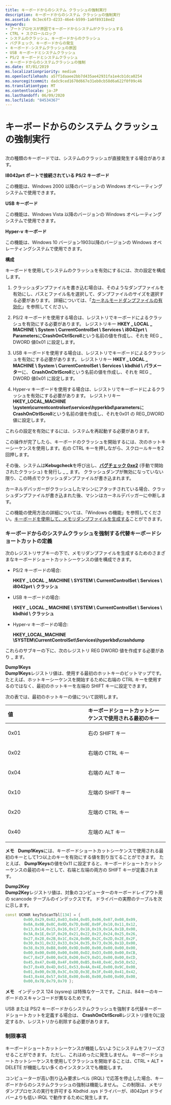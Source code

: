 ```yaml
---
title: キーボードからのシステム クラッシュの強制実行
description: キーボードからのシステム クラッシュの強制実行
ms.assetid: 0c3ec6f3-d233-46e4-b599-1a0f89318ed2
keywords:
- ブートプロセスが原因でキーボードからシステムがクラッシュする
- CTRL + スクロールロック
- システムのクラッシュ、キーボードからのクラッシュ
- バグチェック、キーボードからの発生
- キーボード-システムクラッシュの原因
- USB キーボードとシステムクラッシュ
- PS/2 キーボードとシステムクラッシュ
- キーボードからのシステムクラッシュの強制
ms.date: 07/01/2019
ms.localizationpriority: medium
ms.openlocfilehash: a57f1daaee2bb7d435ae42931fa1e4cb1dca0254
ms.sourcegitcommit: dadc9ced1670d667e31eb0cb58d6a622f0f09c46
ms.translationtype: MT
ms.contentlocale: ja-JP
ms.lasthandoff: 06/09/2020
ms.locfileid: "84534367"
---
```

# <a name="forcing-a-system-crash-from-the-keyboard"></a>キーボードからのシステム クラッシュの強制実行

## <span id="ddk_forcing_a_system_crash_from_the_keyboard_dbg"></span><span id="DDK_FORCING_A_SYSTEM_CRASH_FROM_THE_KEYBOARD_DBG"></span>

次の種類のキーボードでは、システムのクラッシュが直接発生する場合があります。

<span id="________PS_2_keyboards_connected_on_i8042prt_ports_______"></span><span id="________ps_2_keyboards_connected_on_i8042prt_ports_______"></span><span id="________PS_2_KEYBOARDS_CONNECTED_ON_I8042PRT_PORTS_______"></span>**I8042prt ポートで接続されている PS/2 キーボード**

この機能は、Windows 2000 以降のバージョンの Windows オペレーティングシステムで使用できます。

<span id="________USB_keyboards_______"></span><span id="________usb_keyboards_______"></span><span id="________USB_KEYBOARDS_______"></span>**USB キーボード**

この機能は、Windows Vista 以降のバージョンの Windows オペレーティングシステムで使用できます。

<span id="hyper_v_keyboards_______"></span>**Hyper-v キーボード**

この機能は、Windows 10 バージョン1903以降のバージョンの Windows オペレーティングシステムで使用できます。

<span id="Configuration"></span> **構成**

キーボードを使用してシステムのクラッシュを有効にするには、次の設定を構成します。

1. クラッシュダンプファイルを書き込む場合は、そのようなダンプファイルを有効にし、パスとファイル名を選択して、ダンプファイルのサイズを選択する必要があります。 詳細については、「[カーネルモードダンプファイルの有効化](enabling-a-kernel-mode-dump-file.md)」を参照してください。

2. PS/2 キーボードを使用する場合は、レジストリでキーボードによるクラッシュを有効にする必要があります。 レジストリキー **HKEY \_ LOCAL \_ MACHINE \\ System \\ CurrentControlSet \\ Services \\ i8042prt \\ Parameters**に**CrashOnCtrlScroll**という名前の値を作成し、それを REG \_ DWORD 値0x01 に設定します。

3. USB キーボードを使用する場合は、レジストリでキーボードによるクラッシュを有効にする必要があります。 レジストリキー **HKEY \_ LOCAL \_ MACHINE \\ System \\ CurrentControlSet \\ Services \\ kbdhid \\ パラメーター**に、 **CrashOnCtrlScroll**という名前の値を作成し、それを REG \_ DWORD 値0x01 に設定します。

4. Hyper-v キーボードを使用する場合は、レジストリでキーボードによるクラッシュを有効にする必要があります。 レジストリキー **HKEY_LOCAL_MACHINE \system\currentcontrolset\services\hyperkbd\parameters**に**CrashOnCtrlScroll**という名前の値を作成し、それを0x01 の REG_DWORD 値に設定します。

これらの設定を有効にするには、システムを再起動する必要があります。

この操作が完了したら、キーボードのクラッシュを開始するには、次のホットキーシーケンスを使用します。右の CTRL キーを押しながら、スクロールキーを2回押します。

その後、システムは**Kebugcheck**を呼び出し、[**バグチェック 0xe2**](bug-check-0xe2--manually-initiated-crash.md) (手動で開始されたクラッシュ) を発行し \_ \_ ます。 クラッシュダンプが無効になっていない限り、この時点でクラッシュダンプファイルが書き込まれます。

カーネルデバッガーがクラッシュしたマシンにアタッチされている場合、クラッシュダンプファイルが書き込まれた後、マシンはカーネルデバッガーに中断します。

この機能の使用方法の詳細については、「Windows の機能」を参照してください。[キーボードを使用して、メモリダンプファイルを生成する](https://support.microsoft.com/help/244139/windows-feature-lets-you-generate-a-memory-dump-file-by-using-the-keyb)ことができます。

### <a name="span-iddefining_alternate_keyboard_shortcuts_to_force_a_system_crash_from_thespanspan-iddefining_alternate_keyboard_shortcuts_to_force_a_system_crash_from_thespandefining-alternate-keyboard-shortcuts-to-force-a-system-crash-from-the-keyboard"></a><span id="defining_alternate_keyboard_shortcuts_to_force_a_system_crash_from_the"></span><span id="DEFINING_ALTERNATE_KEYBOARD_SHORTCUTS_TO_FORCE_A_SYSTEM_CRASH_FROM_THE"></span>キーボードからのシステムクラッシュを強制する代替キーボードショートカットの定義

次のレジストリサブキーの下で、メモリダンプファイルを生成するためのさまざまなキーボードショートカットシーケンスの値を構成できます。

- PS/2 キーボードの場合:

    **HKEY \_ LOCAL \_ MACHINE \\ SYSTEM \\ CurrentControlSet \\ Services \\ i8042prt \\ クラッシュ**

- USB キーボードの場合:

    **HKEY \_ LOCAL \_ MACHINE \\ SYSTEM \\ CurrentControlSet \\ Services \\ kbdhid \\ クラッシュ**

- Hyper-v キーボードの場合:

    **HKEY_LOCAL_MACHINE \SYSTEM\CurrentControlSet\Services\hyperkbd\crashdump**

これらのサブキーの下に、次のレジストリ REG DWORD 値を作成する必要があり \_ ます。

<span id="Dump1Keys"></span><span id="dump1keys"></span><span id="DUMP1KEYS"></span>**Dump1Keys**  
**Dump1Keys**レジストリ値は、使用する最初のホットキーのビットマップです。 たとえば、ホットキーシーケンスを開始するために右端の CTRL キーを使用するのではなく、最初のホットキーを左端の SHIFT キーに設定できます。

次の表では、最初のホットキーの値について説明します。

<table>
<colgroup>
<col width="50%" />
<col width="50%" />
</colgroup>
<thead>
<tr class="header">
<th align="left">値</th>
<th align="left">キーボードショートカットシーケンスで使用される最初のキー</th>
</tr>
</thead>
<tbody>
<tr class="odd">
<td align="left"><p>0x01</p></td>
<td align="left"><p>右の SHIFT キー</p></td>
</tr>
<tr class="even">
<td align="left"><p>0x02</p></td>
<td align="left"><p>右端の CTRL キー</p></td>
</tr>
<tr class="odd">
<td align="left"><p>0x04</p></td>
<td align="left"><p>右端の ALT キー</p></td>
</tr>
<tr class="even">
<td align="left"><p>0x10</p></td>
<td align="left"><p>左端の SHIFT キー</p></td>
</tr>
<tr class="odd">
<td align="left"><p>0x20</p></td>
<td align="left"><p>左端の CTRL キー</p></td>
</tr>
<tr class="even">
<td align="left"><p>0x40</p></td>
<td align="left"><p>左端の ALT キー</p></td>
</tr>
</tbody>
</table>

**メモ**   **Dump1Keys**には、キーボードショートカットシーケンスで使用される最初のキーとして1つ以上のキーを有効にする値を割り当てることができます。 たとえば、 **Dump1Keys**の値を0x11 に設定すると、キーボードショートカットシーケンスの最初のキーとして、右端と左端の両方の SHIFT キーが定義されます。

<span id="Dump2Key"></span><span id="dump2key"></span><span id="DUMP2KEY"></span>**Dump2Key**  
**Dump2Key**レジストリ値は、対象のコンピューターのキーボードレイアウト用の scancode テーブルのインデックスです。 ドライバーの実際のテーブルを次に示します。

```cpp
const UCHAR keyToScanTbl[134] = { 
        0x00,0x29,0x02,0x03,0x04,0x05,0x06,0x07,0x08,0x09,
        0x0A,0x0B,0x0C,0x0D,0x7D,0x0E,0x0F,0x10,0x11,0x12,
        0x13,0x14,0x15,0x16,0x17,0x18,0x19,0x1A,0x1B,0x00,
        0x3A,0x1E,0x1F,0x20,0x21,0x22,0x23,0x24,0x25,0x26,
        0x27,0x28,0x2B,0x1C,0x2A,0x00,0x2C,0x2D,0x2E,0x2F,
        0x30,0x31,0x32,0x33,0x34,0x35,0x73,0x36,0x1D,0x00,
        0x38,0x39,0xB8,0x00,0x9D,0x00,0x00,0x00,0x00,0x00,
        0x00,0x00,0x00,0x00,0x00,0xD2,0xD3,0x00,0x00,0xCB,
        0xC7,0xCF,0x00,0xC8,0xD0,0xC9,0xD1,0x00,0x00,0xCD,
        0x45,0x47,0x4B,0x4F,0x00,0xB5,0x48,0x4C,0x50,0x52,
        0x37,0x49,0x4D,0x51,0x53,0x4A,0x4E,0x00,0x9C,0x00,
        0x01,0x00,0x3B,0x3C,0x3D,0x3E,0x3F,0x40,0x41,0x42,
        0x43,0x44,0x57,0x58,0x00,0x46,0x00,0x00,0x00,0x00,
        0x00,0x7B,0x79,0x70 };
```

**メモ**   インデックス 124 (sysreq) は特殊なケースです。これは、84キーのキーボードのスキャンコードが異なるためです。

USB または PS/2 キーボードからシステムクラッシュを強制する代替キーボードショートカットを定義する場合は、 **CrashOnCtrlScroll**レジストリ値を0に設定するか、レジストリから削除する必要があります。

### <a name="span-idlimitationsspanspan-idlimitationsspanlimitations"></a><span id="limitations"></span><span id="LIMITATIONS"></span>制限事項

キーボードショートカットシーケンスが機能しないようにシステムをフリーズさせることができます。 ただし、これはめったに発生しません。 キーボードショートカットシーケンスを使用してクラッシュを開始することは、CTRL + ALT + DELETE が機能しない多くのインスタンスでも機能します。

コンピューターが高い割り込み要求レベル (IRQL) で応答を停止した場合、キーボードからのシステムクラッシュの強制は機能しません。 この制限は、メモリダンププロセスの実行を許可する Kbdhid .sys ドライバーが、i8042prt ドライバーよりも低い IRQL で動作するために発生します。
